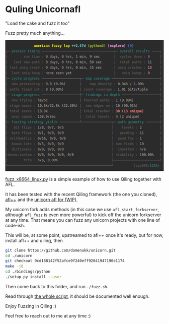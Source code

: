 # Quling Unicornafl

"Load the cake and fuzz it too"

Fuzz pretty much anything...

![Qilingfuzz Screenshopt, Around 160 execs per second and 13 crashes found..](qilingfzz.png)

[fuzz_x8664_linux.py](./fuzz_x8664_linux.py) is a simple example of how to use Qiling together with AFL.

It has been tested with the recent Qiling framework (the one you cloned),
[afl++](https://github.com/vanhauser-thc/AFLplusplus)
and the [unicorn afl for (WIP)](https://github.com/domenukk/unicorn/tree/0cd188142f52afce9f240eff92041947190e1174).

My unicorn fork adds methods (in this case we use `afl_start_forkserver`, although `afl_fuzz` is even more powerful) to kick off the unicorn forkserver at any time.
That means you can fuzz any unicorn projects with one line of code-ish.

This will be, at some point, upstreamed to afl++ once it's ready, but for now, install afl++ and qiling, then
```bash
git clone https://github.com/domenukk/unicorn.git
cd ./unicorn
git checkout 0cd188142f52afce9f240eff92041947190e1174
make -j8
cd ./bindings/python
./setup.py install --user
```

Then come back to this folder, and run `./fuzz.sh`.

Read through [the whole script](fuzz_x8664_linux.py), it should be documented well enough.

Enjoy Fuzzing in Qiling :) 

Feel free to reach out to me at any time :)
